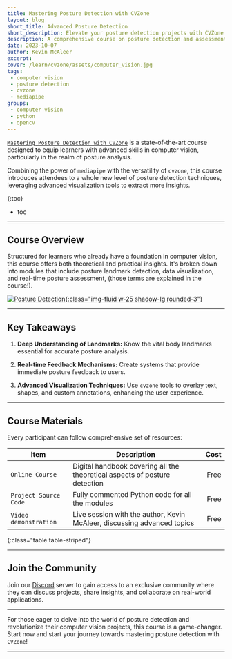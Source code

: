 ```yaml
---
title: Mastering Posture Detection with CVZone
layout: blog
short_title: Advanced Posture Detection
short_description: Elevate your posture detection projects with CVZone
description: A comprehensive course on posture detection and assessment using CVZone and mediapipe
date: 2023-10-07
author: Kevin McAleer
excerpt: 
cover: /learn/cvzone/assets/computer_vision.jpg
tags:
 - computer vision
 - posture detection
 - cvzone
 - mediapipe
groups:
 - computer vision
 - python
 - opencv
---
```


[`Mastering Posture Detection with CVZone`](/learn/cvzone/) is a state-of-the-art course designed to equip learners with advanced skills in computer vision, particularly in the realm of posture analysis.

Combining the power of `mediapipe` with the versatility of `cvzone`, this course introduces attendees to a whole new level of posture detection techniques, leveraging advanced visualization tools to extract more insights.

{:toc}
* toc

---

## Course Overview

Structured for learners who already have a foundation in computer vision, this course offers both theoretical and practical insights. It's broken down into modules that include posture landmark detection, data visualization, and real-time posture assessment, (those terms are explained in the course!).

[![Posture Detection](/learn/cvzone/assets/computer_vision.jpg){:class="img-fluid w-25 shadow-lg rounded-3"}](/learn/cvzone/)

---

## Key Takeaways

1. **Deep Understanding of Landmarks:** Know the vital body landmarks essential for accurate posture analysis.

2. **Real-time Feedback Mechanisms:** Create systems that provide immediate posture feedback to users.

3. **Advanced Visualization Techniques:** Use `cvzone` tools to overlay text, shapes, and custom annotations, enhancing the user experience.

---

## Course Materials

Every participant can follow comprehensive set of resources:

Item                            | Description                                                                 |   Cost
-------------------------------|----------------------------------------------------------------------------|------:
`Online Course`                | Digital handbook covering all the theoretical aspects of posture detection |  Free
`Project Source Code`          | Fully commented Python code for all the modules                            | Free
`Video demonstration` | Live session with the author, Kevin McAleer, discussing advanced topics   | Free
{:class="table table-striped"}

---

## Join the Community

Join our [Discord](/discord) server to gain access to an exclusive community where they can discuss projects, share insights, and collaborate on real-world applications.

---

For those eager to delve into the world of posture detection and revolutionize their computer vision projects, this course is a game-changer. Start now and start your journey towards mastering posture detection with `CVZone`!

---
